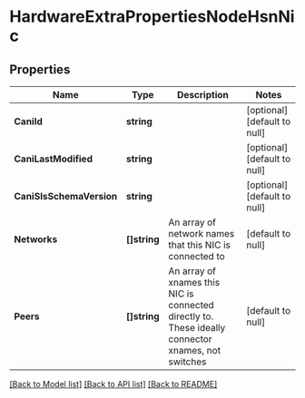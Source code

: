 # HardwareExtraPropertiesNodeHsnNic

## Properties
Name | Type | Description | Notes
------------ | ------------- | ------------- | -------------
**CaniId** | **string** |  | [optional] [default to null]
**CaniLastModified** | **string** |  | [optional] [default to null]
**CaniSlsSchemaVersion** | **string** |  | [optional] [default to null]
**Networks** | **[]string** | An array of network names that this NIC is connected to | [default to null]
**Peers** | **[]string** | An array of xnames this NIC is connected directly to.  These ideally connector xnames, not switches | [default to null]

[[Back to Model list]](../README.md#documentation-for-models) [[Back to API list]](../README.md#documentation-for-api-endpoints) [[Back to README]](../README.md)

